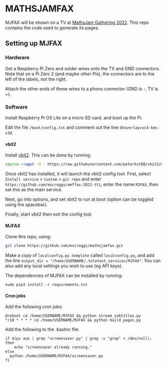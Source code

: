 # MATHSJAMFAX

MJFAX will be shown on a TV at [MathsJam Gathering 2022](https://www.mathsjam.com/gathering/uk/).
This repo contains the code used to generate its pages.

## Setting up MJFAX

### Hardware

Get a Raspberry Pi Zero and solder wires onto the TV and GND
connectors. Note that on a Pi Zero 2 (and maybe other Pis), the connectors
are to the left of the labels, not the right.

Attach the other ends of these wires to a phono connector (GND is -, TV is +).

### Software

Install Raspberry Pi OS Lite on a micro SD card, and boot up the Pi.

Edit the file `/boot/config.txt` and comment out the line `dtoverlay=vc4-kms-v3d`.

#### vbit2

Install [vbit2](https://github.com/peterkvt80/vbit2). This can be done by running:

```bash
source <(wget -O - https://raw.githubusercontent.com/peterkvt80/vbit2/master/getvbit2)
```

Once vbit2 has installed, it will launch the vbit2 config tool. First,
select `Install service` > `Custom` > `git repo` and enter
`https://github.com/mscroggs/emffax-2022-tti`, enter the name `MJFAX`,
then set this as the main service.

Next, go into options, and set vbit2 to run at boot (option can be toggled
using the spacebar).

Finally, start vbit2 then exit the config tool.

#### MJFAX

Clone this repo, using:

```bash
git clone https://github.com/mscroggs/mathsjamfax.git
```

Make a copy of `localconfig.py.template` called `localconfig.py`, and add the line
`output_dir = "/home/USERNAME/.teletext_services/MJFAX"`. You can also add any
local settings you wish to use (eg API keys).

The dependencies of MJFAX can be installed by running:

```
sudo pip3 install -r requirements.txt
```

#### Cron jobs

Add the following cron jobs:

```
@reboot cd /home/USERNAME/MJFAX && python stream_subtitles.py
*/10 * * * * cd /home/USERNAME/MJFAX && python build_pages.py
```

Add the following to the .bashrc file:

```
if $(ps aux | grep "screensaver.py" | grep -v "grep" > /dev/null); then
    echo "screensaver already running."
else
  python /home/USERNAME/MJFAX/screensaver.py
fi
```

